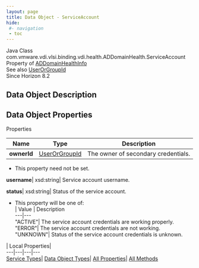 ```yaml
---
layout: page
title: Data Object - ServiceAccount
hide:
 #- navigation
 - toc
---
```






Java Class
    com.vmware.vdi.vlsi.binding.vdi.health.ADDomainHealth.ServiceAccount  
Property of
     [ADDomainHealthInfo](vdi.health.ADDomainHealth.ADDomainHealthInfo.md#field_detail)  
See also
     [UserOrGroupId](vdi.entity.UserOrGroupId.md)  
Since 
    Horizon 8.2

## Data Object Description 

## Data Object Properties

Properties

Name |  Type |  Description   
---|---|---  
**ownerId**| [UserOrGroupId](vdi.entity.UserOrGroupId.md)|  The owner of secondary credentials.   


 * This property need not be set.

  
**username**|  xsd:string|  Service account username.   
  
**status**|  xsd:string|  Status of the service account.   


  * This property will be one of:  
|  Value |  Description   
---|---  
"ACTIVE"| The service account credentials are working properly.  
"ERROR"| The service account credentials are not working.  
"UNKNOWN"| Status of the service account credentials is unknown.  

  
  
  
 | Local Properties|   
---|---|---|---  
[Service Types](index-mo_types.md)| [Data Object Types](index-do_types.md)| [All Properties](index-properties.md)| [All Methods](index-methods.md)  
  
  

